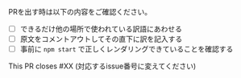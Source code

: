 PRを出す時は以下の内容をご確認ください。

- [ ] できるだけ他の場所で使われている訳語にあわせる
- [ ] 原文をコメントアウトしてその直下に訳を記入する
- [ ] 事前に `npm start` で正しくレンダリングできていることを確認する

This PR closes #XX (対応するissue番号に変えてください)
